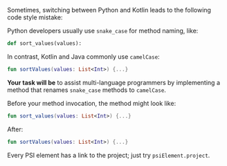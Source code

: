 Sometimes, switching between Python and Kotlin leads to the following code style mistake:

Python developers usually use `snake_case` for method naming, like:
```python
def sort_values(values):
```
In contrast, Kotlin and Java commonly use `camelCase`:
```Kotlin
fun sortValues(values: List<Int>) {...}
```

**Your task will be** to assist multi-language programmers by
implementing a method that renames `snake_case` methods to `camelCase`.

Before your method invocation, the method might look like:
```Kotlin
fun sort_values(values: List<Int>) {...}
```
After:
```Kotlin
fun sortValues(values: List<Int>) {...}
```

<div class="hint" title="How to get the project for WriteActionCommand?">

Every PSI element has a link to the project; just try `psiElement.project`.
</div>
